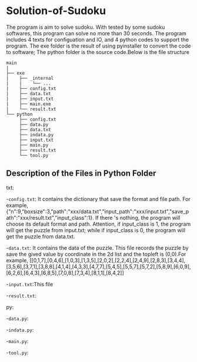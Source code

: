 # Solution-of-Sudoku

The program is aim to solve sudoku. With tested by some sudoku softwares, this program can solve no more than 30 seconds.  The program includes 4 texts for configuation and IO, and 4 python codes to support the program. The exe folder is the result of using pyinstaller to convert the code to software; The python folder is the source code.Below is the file structure

```
main
|
├── exe
|    ├── _internal
|    |    └── ...
|    ├── config.txt
|    ├── data.txt
|    ├── input.txt
|    ├── main.exe
|    └── result.txt
└── python
     ├── config.txt
     ├── data.py
     ├── data.txt
     ├── indata.py
     ├── input.txt
     ├── main.py
     ├── result.txt
     └── tool.py
```

## Description of the Files in Python Folder

txt:  

-`config.txt`: It contains the dictionary that save the format and file path. For example, {"n":9,"boxsize":3,"path":"xxx/data.txt","input_path":"xxx/input.txt","save_path":"xxx/result.txt","input_class":1}. If there 's nothing, the program will choose its default format and path. Attention, if input_class is 1, the program will get the puzzle from input.txt; while if input_class is 0, the program will get the puzzle from data.txt.

-`data.txt`: It contains the data of the puzzle. This file records the puzzle by save the gived value by coordinate in the 2d list and the topleft is (0,0).For example, [[0,1,7],[0,4,6],[1,0,3],[1,3,5],[2,0,2],[2,2,4],[2,4,9],[2,8,3],[3,4,4],[3,5,6],[3,7,1],[3,8,8],[4,1,4],[4,3,3],[4,7,7],[5,4,5],[5,5,7],[5,7,2],[5,8,9],[6,0,9],[6,2,6],[6,4,3],[6,8,5],[7,0,8],[7,3,4],[8,1,1],[8,4,2]]

-`input.txt`:This file

-`result.txt`:

py:

-`data.py`:

-`indata.py`:

-`main.py`:

-`tool.py`:


